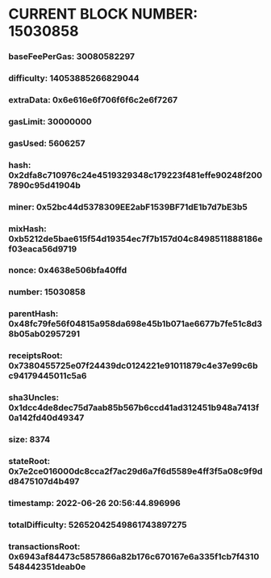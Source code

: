 # CURRENT BLOCK NUMBER: 15030858

### baseFeePerGas: 30080582297
### difficulty: 14053885266829044
### extraData: 0x6e616e6f706f6f6c2e6f7267
### gasLimit: 30000000
### gasUsed: 5606257
### hash: 0x2dfa8c710976c24e4519329348c179223f481effe90248f2007890c95d41904b
### miner: 0x52bc44d5378309EE2abF1539BF71dE1b7d7bE3b5
### mixHash: 0xb5212de5bae615f54d19354ec7f7b157d04c8498511888186ef03eaca56d9719
### nonce: 0x4638e506bfa40ffd
### number: 15030858
### parentHash: 0x48fc79fe56f04815a958da698e45b1b071ae6677b7fe51c8d38b05ab02957291
### receiptsRoot: 0x7380455725e07f24439dc0124221e91011879c4e37e99c6bc94179445011c5a6
### sha3Uncles: 0x1dcc4de8dec75d7aab85b567b6ccd41ad312451b948a7413f0a142fd40d49347
### size: 8374
### stateRoot: 0x7e2ce016000dc8cca2f7ac29d6a7f6d5589e4ff3f5a08c9f9dd8475107d4b497
### timestamp: 2022-06-26 20:56:44.896996
### totalDifficulty: 52652042549861743897275
### transactionsRoot: 0x6943af84473c5857866a82b176c670167e6a335f1cb7f4310548442351deab0e
